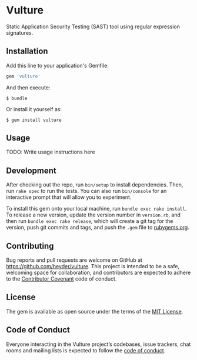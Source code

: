 # Vulture

Static Application Security Testing (SAST) tool using regular expression signatures.

## Installation

Add this line to your application's Gemfile:

```ruby
gem 'vulture'
```

And then execute:

    $ bundle

Or install it yourself as:

    $ gem install vulture

## Usage

TODO: Write usage instructions here

## Development

After checking out the repo, run `bin/setup` to install dependencies. Then, run `rake spec` to run the tests. You can also run `bin/console` for an interactive prompt that will allow you to experiment.

To install this gem onto your local machine, run `bundle exec rake install`. To release a new version, update the version number in `version.rb`, and then run `bundle exec rake release`, which will create a git tag for the version, push git commits and tags, and push the `.gem` file to [rubygems.org](https://rubygems.org).

## Contributing

Bug reports and pull requests are welcome on GitHub at https://github.com/heyder/vulture. This project is intended to be a safe, welcoming space for collaboration, and contributors are expected to adhere to the [Contributor Covenant](http://contributor-covenant.org) code of conduct.

## License

The gem is available as open source under the terms of the [MIT License](https://opensource.org/licenses/MIT).

## Code of Conduct

Everyone interacting in the Vulture project’s codebases, issue trackers, chat rooms and mailing lists is expected to follow the [code of conduct](https://github.com/heyder/vulture/blob/master/CODE_OF_CONDUCT.md).
